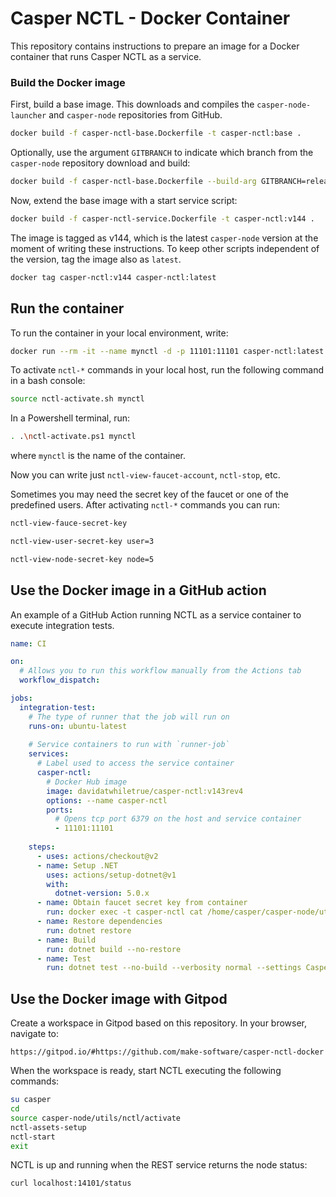 # Casper NCTL - Docker Container

This repository contains instructions to prepare an image for a Docker container that runs Casper NCTL as a service.

### Build the Docker image

First, build a base image. This downloads and compiles the `casper-node-launcher` and `casper-node` repositories from GitHub.

```bash
docker build -f casper-nctl-base.Dockerfile -t casper-nctl:base .
```

Optionally, use the argument `GITBRANCH` to indicate which branch from the `casper-node` repository download and build:

```bash
docker build -f casper-nctl-base.Dockerfile --build-arg GITBRANCH=release-1.4.4 -t casper-nctl:base .
```


Now, extend the base image with a start service script:

```bash
docker build -f casper-nctl-service.Dockerfile -t casper-nctl:v144 .
```

The image is tagged as v144, which is the latest `casper-node` version at the moment of writing these instructions. To keep other scripts independent of the version, tag the image also as `latest`.

```bash
docker tag casper-nctl:v144 casper-nctl:latest
```

## Run the container

To run the container in your local environment, write:

```bash
docker run --rm -it --name mynctl -d -p 11101:11101 casper-nctl:latest
```

To activate `nctl-*` commands in your local host, run the following command in a bash console:

```bash
source nctl-activate.sh mynctl
```

In a Powershell terminal, run:

```bash
. .\nctl-activate.ps1 mynctl
```

where `mynctl` is the name of the container.

Now you can write just `nctl-view-faucet-account`, `nctl-stop`, etc.

Sometimes you may need the secret key of the faucet or one of the predefined users. After activating `nctl-*` commands you can run:

```bash
nctl-view-fauce-secret-key
```

```bash
nctl-view-user-secret-key user=3
```

```bash
nctl-view-node-secret-key node=5
```

## Use the Docker image in a GitHub action

An example of a GitHub Action running NCTL as a service container to execute integration tests.

```yaml
name: CI

on:
  # Allows you to run this workflow manually from the Actions tab
  workflow_dispatch:

jobs:
  integration-test:
    # The type of runner that the job will run on
    runs-on: ubuntu-latest
    
    # Service containers to run with `runner-job`
    services:
      # Label used to access the service container
      casper-nctl:
        # Docker Hub image
        image: davidatwhiletrue/casper-nctl:v143rev4
        options: --name casper-nctl
        ports:
          # Opens tcp port 6379 on the host and service container
          - 11101:11101
          
    steps:
      - uses: actions/checkout@v2
      - name: Setup .NET
        uses: actions/setup-dotnet@v1
        with:
          dotnet-version: 5.0.x
      - name: Obtain faucet secret key from container
        run: docker exec -t casper-nctl cat /home/casper/casper-node/utils/nctl/assets/net-1/faucet/secret_key.pem > Casper.Network.SDK.Test/TestData/faucetact.pem
      - name: Restore dependencies
        run: dotnet restore
      - name: Build
        run: dotnet build --no-restore
      - name: Test
        run: dotnet test --no-build --verbosity normal --settings Casper.Network.SDK.Test/test.runsettings --filter="TestCategory=NCTL" 
```


## Use the Docker image with Gitpod

Create a workspace in Gitpod based on this repository. In your browser, navigate to:

```
https://gitpod.io/#https://github.com/make-software/casper-nctl-docker
```

When the workspace is ready, start NCTL executing the following commands:

```bash
su casper
cd
source casper-node/utils/nctl/activate
nctl-assets-setup
nctl-start
exit
```

NCTL is up and running when the REST service returns the node status:

```bash
curl localhost:14101/status
```
